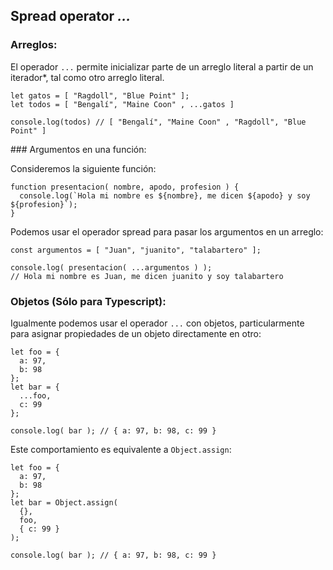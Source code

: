 ## Spread operator _..._

### Arreglos:

El operador `...` permite inicializar parte de un arreglo literal a partir de un iterador*, tal como otro arreglo literal.

```
let gatos = [ "Ragdoll", "Blue Point" ];
let todos = [ "Bengalí", "Maine Coon" , ...gatos ]

console.log(todos) // [ "Bengalí", "Maine Coon" , "Ragdoll", "Blue Point" ]
```

### Argumentos en una función:

Consideremos la siguiente función:

```
function presentacion( nombre, apodo, profesion ) {
  console.log(`Hola mi nombre es ${nombre}, me dicen ${apodo} y soy ${profesion}`);
}
```

Podemos usar el operador spread para pasar los argumentos en un arreglo:

```
const argumentos = [ "Juan", "juanito", "talabartero" ];

console.log( presentacion( ...argumentos ) ); 
// Hola mi nombre es Juan, me dicen juanito y soy talabartero
```


### Objetos (Sólo para Typescript):

Igualmente podemos usar el operador `...` con objetos, particularmente para asignar propiedades de un objeto directamente en otro:

```
let foo = {
  a: 97,
  b: 98
};
let bar = {
  ...foo,
  c: 99
};

console.log( bar ); // { a: 97, b: 98, c: 99 }
```

Este comportamiento es equivalente a `Object.assign`:

```
let foo = {
  a: 97,
  b: 98
};
let bar = Object.assign(
  {},
  foo,
  { c: 99 }
);

console.log( bar ); // { a: 97, b: 98, c: 99 }
```


